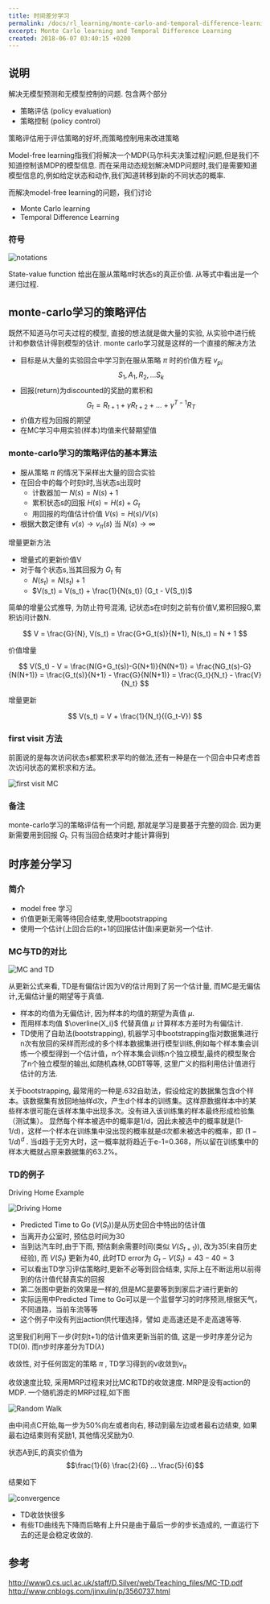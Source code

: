 ```yaml
---
title: 时间差分学习
permalink: /docs/rl_learning/monte-carlo-and-temporal-difference-learning/
excerpt: Monte Carlo learning and Temporal Difference Learning
created: 2018-06-07 03:40:15 +0200
---
```


## 说明

解决无模型预测和无模型控制的问题. 包含两个部分

* 策略评估 (policy evaluation)
* 策略控制 (policy control)

策略评估用于评估策略的好坏,而策略控制用来改进策略

Model-free learning指我们将解决一个MDP(马尔科夫决策过程)问题,但是我们不知道控制该MDP的模型信息. 而在采用动态规划解决MDP问题时,我们是需要知道模型信息的,例如给定状态和动作,我们知道转移到新的不同状态的概率.

而解决model-free learning的问题，我们讨论

* Monte Carlo learning
* Temporal Difference Learning

### 符号

![notations]({{site.url}}/doc-images/reinforcement-learning/monte-carlo-temporal-difference-learning-01.png)

State-value function 给出在服从策略$\pi$时状态s的真正价值. 从等式中看出是一个递归过程.

## monte-carlo学习的策略评估

既然不知道马尔可夫过程的模型, 直接的想法就是做大量的实验, 从实验中进行统计和参数估计得到模型的估计.
monte carlo学习就是这样的一个直接的解决方法

* 目标是从大量的实验回合中学习到在服从策略 $\pi$ 时的价值方程 $v_{pi}$
$$ S_1, A_1, R_2, ... S_k $$
* 回报(return)为discounted的奖励的累积和
$$ G_t = R_{t+1} + \gamma R_{t+2} + ... + \gamma^{T-1}R_T $$
* 价值方程为回报的期望
* 在MC学习中用实验(样本)均值来代替期望值

### monte-carlo学习的策略评估的基本算法

* 服从策略 $\pi$ 的情况下采样出大量的回合实验
* 在回合中的每个时刻t时,当状态s出现时
  + 计数器加一 $N(s) = N(s) + 1$
  + 累积状态s的回报 $H(s) = H(s) + G_t$
  + 用回报的均值估计价值 $V(s) = H(s)/V(s)$
* 根据大数定律有 $v(s) \rightarrow v_{\pi}(s)$ 当 $N(s) \rightarrow \infty$

增量更新方法

* 增量式的更新价值V
* 对于每个状态s,当其回报为 $G_t$ 有
  + $N(s_t) = N(s_t) + 1$
  + $V(s_t) = V(s_t) + \frac{1}{N(s_t)} (G_t - V(S_t))$


简单的增量公式推导, 为防止符号混淆, 记状态s在t时刻之前有价值V,累积回报G,累积访问计数N.

$$ V = \frac{G}{N}, V(s_t) = \frac{G+G_t(s)}{N+1}, N(s_t) = N + 1 $$

价值增量

$$ V(S_t) - V = \frac{N(G+G_t(s))-G(N+1)}{N(N+1)} = \frac{NG_t(s)-G}{N(N+1)} =  \frac{G_t(s)}{N+1} - \frac{G}{N(N+1)} = \frac{G_t}{N_t} -  \frac{V}{N_t} $$

增量更新

$$ V(s_t) = V + \frac{1}{N_t}({G_t-V}) $$

### first visit 方法

前面说的是每次访问状态s都累积求平均的做法,还有一种是在一个回合中只考虑首次访问状态的累积求和方法。

![first visit MC](assets/markdown-img-paste-20180608120348912.png)

### 备注

monte-carlo学习的策略评估有一个问题, 那就是学习是要基于完整的回合. 因为更新需要用到回报 $G_t$.
只有当回合结束时才能计算得到


## 时序差分学习

### 简介

* model free 学习
* 价值更新无需等待回合结束,使用bootstrapping
* 使用一个估计(上回合后的t+1的回报估计值)来更新另一个估计.

### MC与TD的对比

![MC and TD](assets/markdown-img-paste-2018061111035415.png)

从更新公式来看, TD是有偏估计因为V的估计用到了另一个估计量, 而MC是无偏估计,无偏估计量的期望等于真值.

* 样本的均值为无偏估计, 因为样本的均值的期望为真值 $\mu$.
* 而用样本均值 $\overline{X_i}$ 代替真值 $\mu$ 计算样本方差时为有偏估计.
* TD使用了自助法(bootstrapping), 机器学习中bootstrapping指对数据集进行n次有放回的采样而形成的多个样本数据集进行模型训练,例如每个样本集会训练一个模型得到一个估计值，n个样本集会训练n个独立模型,最终的模型聚合了n个独立模型的输出,如随机森林,GDBT等等, 这里广义的指利用估计值进行估计的方法.

关于bootstrapping, 最常用的一种是.632自助法，假设给定的数据集包含d个样本。该数据集有放回地抽样d次，产生d个样本的训练集。这样原数据样本中的某些样本很可能在该样本集中出现多次。没有进入该训练集的样本最终形成检验集（测试集）。 显然每个样本被选中的概率是1/d，因此未被选中的概率就是(1-1/d)，这样一个样本在训练集中没出现的概率就是d次都未被选中的概率，即 $(1-1/d)^d$ . 当d趋于无穷大时，这一概率就将趋近于e-1=0.368，所以留在训练集中的样本大概就占原来数据集的63.2%。

### TD的例子

Driving Home Example

![Driving Home](assets/markdown-img-paste-20180611111252105.png)

* Predicted Time to Go ($V(S_t)$)是从历史回合中特出的估计值
* 当离开办公室时, 预估总时间为30
* 当到达汽车时,由于下雨, 预估剩余需要时间(类似 $V(S_{t+1})$), 改为35(来自历史经验), 而 $V(S_t)$ 更新为40, 此时TD error为 $G_t - V(S_t) = 43-40 = 3$
* 可以看出TD学习评估策略时,更新不必等到回合结束, 实际上在不断运用以前得到的估计值代替真实的回报
* 第二张图中更新的效果是一样的,但是MC是要等到到家后才进行更新的
* 实际运用中Predicted Time to Go可以是一个监督学习的时序预测,根据天气，不同道路，当前车流等等
* 这个例子中没有列出action供代理选择，譬如 走高速还是不走高速等等.

这里我们利用下一步(时刻t+1)的估计值来更新当前的值, 这是一步时序差分记为TD(0). 而n步时序差分为TD($\lambda$)


收敛性, 对于任何固定的策略 $\pi$ , TD学习得到的v收敛到$v_\pi$

收敛速度比较, 采用MRP过程来对比MC和TD的收敛速度. MRP是没有action的MDP. 一个随机游走的MRP过程,如下图

![Random Walk](assets/markdown-img-paste-20180611170415359.png)

由中间点C开始,每一步为50%向左或者向右, 移动到最左边或者最右边结束, 如果最右边结束则有奖励1, 其他情况奖励为0.

状态A到E,的真实价值为
$$\frac{1}{6} \frac{2}{6} ... \frac{5}{6}$$

结果如下

![convergence](assets/markdown-img-paste-20180611170952832.png)

* TD收敛快很多
* 有些TD曲线先下降而后略有上升只是由于最后一步的步长造成的, 一直运行下去的还是会稳定收敛的.


## 参考

http://www0.cs.ucl.ac.uk/staff/D.Silver/web/Teaching_files/MC-TD.pdf
http://www.cnblogs.com/jinxulin/p/3560737.html

